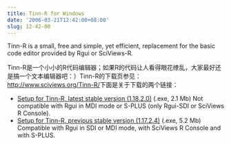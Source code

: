 ```yaml
---
title: Tinn-R for Windows
date: '2006-03-21T12:42:00+08:00'
slug: 12-42-00
---
```


Tinn-R is a small, free and simple, yet efficient, replacement for the basic code editor provided by Rgui or SciViews-R. 

Tinn-R是一个小小的R代码编辑器；如果R的代码让人看得眼花缭乱，大家最好还是搞一个文本编辑器吧：）Tinn-R的下载页参见：<http://www.sciviews.org/Tinn-R/>下面是关于下载的两个链接：

- [Setup for Tinn-R, latest stable version (1.18.2.0)](http://www.sciviews.org/Tinn-R/Tinn-R_1.18.2.0_setup.exe) (.exe, 2.1 Mb)
Not compatible with Rgui in MDI mode or S-PLUS (only Rgui-SDI or SciViews R Console).
- [Setup for Tinn-R, previous stable version (1.17.2.4)](http://www.sciviews.org/Tinn-R/Tinn-R%201.17.2.4%20setup.exe) (.exe, 5.2 Mb)
Compatible with Rgui in SDI or MDI mode, with SciViews R Console and with S-PLUS.
